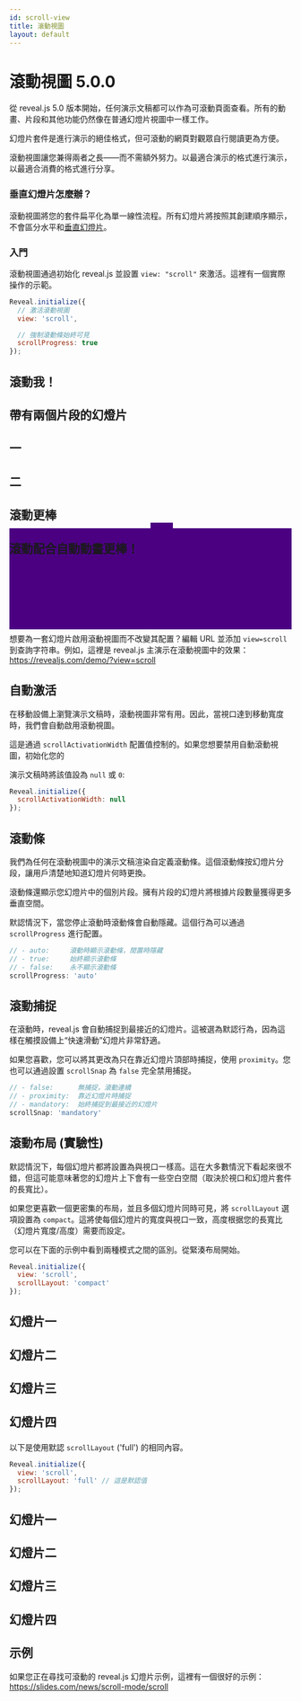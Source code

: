 ```yaml
---
id: scroll-view
title: 滾動視圖
layout: default
---
```


# 滾動視圖 <span class="r-version-badge new">5.0.0</span>

從 reveal.js 5.0 版本開始，任何演示文稿都可以作為可滾動頁面查看。所有的動畫、片段和其他功能仍然像在普通幻燈片視圖中一樣工作。

幻燈片套件是進行演示的絕佳格式，但可滾動的網頁對觀眾自行閱讀更為方便。

滾動視圖讓您兼得兩者之長——而不需額外努力。以最適合演示的格式進行演示，以最適合消費的格式進行分享。

### 垂直幻燈片怎麼辦？
滾動視圖將您的套件扁平化為單一線性流程。所有幻燈片將按照其創建順序顯示，不會區分水平和[垂直幻燈片](/vertical-slides)。

### 入門

滾動視圖通過初始化 reveal.js 並設置 `view: "scroll"` 來激活。這裡有一個實際操作的示範。
```js
Reveal.initialize({
  // 激活滾動視圖
  view: 'scroll',

  // 強制滾動條始終可見
  scrollProgress: true
});
```
<div class="reveal reveal-example" data-config='{"view": "scroll", "scrollProgress": true}'>
  <div class="slides">
    <section>
      <h2>滾動我！</h2>
    </section>
    <section data-background="indigo">
      <h2>帶有兩個片段的幻燈片</h2>
      <h2 class="fragment fade-left">一</h2>
      <h2 class="fragment fade-left">二</h2>
    </section>
    <section data-auto-animate>
      <div style="position: relative">
        <h2 style="position: relative; z-index: 1; margin-bottom: 0;">滾動更棒</h2>
        <div data-id="box-1" style="position: absolute; top: 100%; left: 50%; width: 40px; height: 40px; background-color: indigo;"></div>
      </div>
    </section>
    <section data-auto-animate>
      <div style="position: relative">
        <h2 style="position: relative; z-index: 1; margin-bottom: 0;">滾動配合自動動畫更棒！</h2>
        <div data-id="box-1" style="position: absolute; top: -20px; left: 0; width: 100%; height: 180px; background-color: indigo;"></div>
      </div>
    </section>
    <section><h2>結束</h2></section>
  </div>
</div>

## URL 激活
想要為一套幻燈片啟用滾動視圖而不改變其配置？編輯 URL 並添加 `view=scroll` 到查詢字符串。例如，這裡是 reveal.js 主演示在滾動視圖中的效果：  
<https://revealjs.com/demo/?view=scroll>

## 自動激活

在移動設備上瀏覽演示文稿時，滾動視圖非常有用。因此，當視口達到移動寬度時，我們會自動啟用滾動視圖。

這是通過 `scrollActivationWidth` 配置值控制的。如果您想要禁用自動滾動視圖，初始化您的

演示文稿時將該值設為 `null` 或 `0`:
```js
Reveal.initialize({
  scrollActivationWidth: null
});
```

## 滾動條

我們為任何在滾動視圖中的演示文稿渲染自定義滾動條。這個滾動條按幻燈片分段，讓用戶清楚地知道幻燈片何時更換。

滾動條還顯示您幻燈片中的個別片段。擁有片段的幻燈片將根據片段數量獲得更多垂直空間。

默認情況下，當您停止滾動時滾動條會自動隱藏。這個行為可以通過 `scrollProgress` 進行配置。

```js
// - auto:     滾動時顯示滾動條，閒置時隱藏
// - true:     始終顯示滾動條
// - false:    永不顯示滾動條
scrollProgress: 'auto'
```

## 滾動捕捉

在滾動時，reveal.js 會自動捕捉到最接近的幻燈片。這被選為默認行為，因為這樣在觸摸設備上“快速滑動”幻燈片非常舒適。

如果您喜歡，您可以將其更改為只在靠近幻燈片頂部時捕捉，使用 `proximity`。您也可以通過設置 `scrollSnap` 為 `false` 完全禁用捕捉。


```js
// - false:      無捕捉，滾動連續
// - proximity:  靠近幻燈片時捕捉
// - mandatory:  始終捕捉到最接近的幻燈片
scrollSnap: 'mandatory'
```


## 滾動布局 (實驗性)

默認情況下，每個幻燈片都將設置為與視口一樣高。這在大多數情況下看起來很不錯，但這可能意味著您的幻燈片上下會有一些空白空間（取決於視口和幻燈片套件的長寬比）。

如果您更喜歡一個更密集的布局，並且多個幻燈片同時可見，將 `scrollLayout` 選項設置為 `compact`。這將使每個幻燈片的寬度與視口一致，高度根据您的長寬比（幻燈片寬度/高度）需要而設定。

您可以在下面的示例中看到兩種模式之間的區別。從緊湊布局開始。

```js
Reveal.initialize({
  view: 'scroll',
  scrollLayout: 'compact'
});
```
<div class="reveal reveal-example" data-config='{"view": "scroll", "width": 1000, "height": 300, "scrollLayout": "compact"}'>
  <div class="slides">
    <section>
      <h2>幻燈片一</h2>
    </section
    <section data-background="indigo">
      <h2>幻燈片二</h2>
    </section>
    <section data-background="salmon">
      <h2>幻燈片三</h2>
    </section>
    <section data-background="indigo">
      <h2>

幻燈片四</h2>
    </section>
  </div>
</div>

以下是使用默認 `scrollLayout` ('full') 的相同內容。

```js
Reveal.initialize({
  view: 'scroll',
  scrollLayout: 'full' // 這是默認值
});
```
<div class="reveal reveal-example" data-config='{"view": "scroll", "width": 1000, "height: 300, "scrollLayout": "full"}'>
  <div class="slides">
    <section>
      <h2>幻燈片一</h2>
    </section>
    <section data-background="indigo">
      <h2>幻燈片二</h2>
    </section>
    <section data-background="salmon">
      <h2>幻燈片三</h2>
    </section>
    <section data-background="indigo">
      <h2>幻燈片四</h2>
    </section>
  </div>
</div>

## 示例

如果您正在尋找可滾動的 reveal.js 幻燈片示例，這裡有一個很好的示例：https://slides.com/news/scroll-mode/scroll